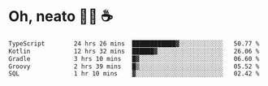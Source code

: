 # Oh, neato 🧑‍💻 ☕

<!--START_SECTION:waka-->

```txt
TypeScript        24 hrs 26 mins  ████████████▓░░░░░░░░░░░░   50.77 %
Kotlin            12 hrs 32 mins  ██████▓░░░░░░░░░░░░░░░░░░   26.06 %
Gradle            3 hrs 10 mins   █▓░░░░░░░░░░░░░░░░░░░░░░░   06.60 %
Groovy            2 hrs 39 mins   █▒░░░░░░░░░░░░░░░░░░░░░░░   05.52 %
SQL               1 hr 10 mins    ▓░░░░░░░░░░░░░░░░░░░░░░░░   02.42 %
```

<!--END_SECTION:waka-->
